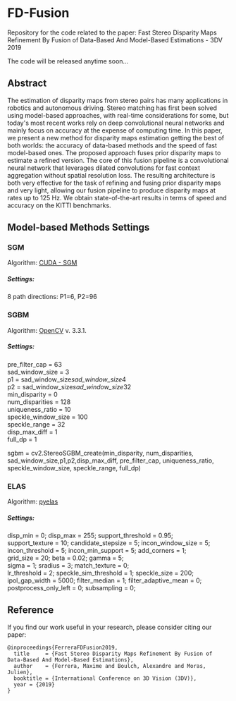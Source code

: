 # FD-Fusion

Repository for the code related to the paper: Fast Stereo Disparity Maps Refinement By Fusion of Data-Based And Model-Based Estimations - 3DV 2019

The code will be released anytime soon...


## Abstract
The estimation of disparity maps from stereo pairs has many applications in robotics and autonomous driving. Stereo matching has first been solved using model-based approaches, with real-time considerations for some, but today's most recent works rely on deep convolutional neural networks and mainly focus on accuracy at the expense of computing time.  In this paper, we present a new method for disparity maps estimation getting the best of both worlds: the accuracy of data-based methods and the speed of fast model-based ones.  The proposed approach fuses prior disparity maps to estimate a refined version.  The core of this fusion pipeline is a convolutional neural network that leverages dilated convolutions for fast context aggregation without spatial resolution loss.  The resulting architecture is both very effective for the task of refining and fusing prior disparity maps and very light, allowing our fusion pipeline to produce disparity maps at rates up to 125 Hz.  We obtain state-of-the-art results in terms of speed and accuracy on the KITTI benchmarks.


## Model-based Methods Settings

### SGM

Algorithm: [CUDA - SGM](https://github.com/dhernandez0/sgm)

##### Settings:

8 path directions: P1=6, P2=96

### SGBM

Algorithm: [OpenCV](https://docs.opencv.org/3.3.1/d2/d85/classcv_1_1StereoSGBM.html) v. 3.3.1.

##### Settings:

pre_filter_cap = 63  
sad_window_size = 3  
p1 = sad_window_size*sad_window_size*4  
p2 = sad_window_size*sad_window_size*32  
min_disparity = 0  
num_disparities = 128  
uniqueness_ratio = 10  
speckle_window_size = 100  
speckle_range = 32  
disp_max_diff = 1  
full_dp = 1  

sgbm = cv2.StereoSGBM_create(min_disparity, num_disparities, sad_window_size,p1,p2,disp_max_diff, pre_filter_cap,
                uniqueness_ratio, speckle_window_size, speckle_range, full_dp)


### ELAS

Algorithm: [pyelas](https://github.com/jlowenz/pyelas)

##### Settings:

disp_min              = 0;     disp_max              = 255;  support_threshold     = 0.95;  
support_texture       = 10;    candidate_stepsize    = 5;    incon_window_size     = 5;  
incon_threshold       = 5;     incon_min_support     = 5;    add_corners           = 1;  
grid_size             = 20;    beta                  = 0.02; gamma                 = 5;  
sigma                 = 1;     sradius               = 3;    match_texture         = 0;  
lr_threshold          = 2;     speckle_sim_threshold = 1;    speckle_size          = 200;  
ipol_gap_width        = 5000;  filter_median         = 1;    filter_adaptive_mean  = 0;  
postprocess_only_left = 0;     subsampling           = 0;  

## Reference
If you find our work  useful in your research, please consider citing our paper:
```
@inproceedings{FerreraFDFusion2019,
  title     = {Fast Stereo Disparity Maps Refinement By Fusion of Data-Based And Model-Based Estimations},
  author    = {Ferrera, Maxime and Boulch, Alexandre and Moras, Julien},
  booktitle = {International Conference on 3D Vision (3DV)},
  year = {2019}
}
```
